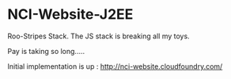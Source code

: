 NCI-Website-J2EE
================

Roo-Stripes Stack. The JS stack is breaking all my toys. 

Pay is taking so long.....

Initial implementation is up : http://nci-website.cloudfoundry.com/
